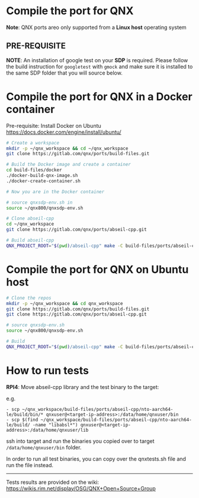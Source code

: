 # Compile the port for QNX

**Note**: QNX ports areo only supported from a **Linux host** operating system

## PRE-REQUISITE
**NOTE**: An installation of google test on your **SDP** is required. Please follow the build instruction for `googletest` with `gmock` and make sure it is installed to the same SDP folder that you will source below.

# Compile the port for QNX in a Docker container

Pre-requisite: Install Docker on Ubuntu https://docs.docker.com/engine/install/ubuntu/
```bash
# Create a workspace
mkdir -p ~/qnx_workspace && cd ~/qnx_workspace
git clone https://gitlab.com/qnx/ports/build-files.git

# Build the Docker image and create a container
cd build-files/docker
./docker-build-qnx-image.sh
./docker-create-container.sh

# Now you are in the Docker container

# source qnxsdp-env.sh in
source ~/qnx800/qnxsdp-env.sh

# Clone abseil-cpp
cd ~/qnx_workspace
git clone https://gitlab.com/qnx/ports/abseil-cpp.git

# Build abseil-cpp
QNX_PROJECT_ROOT="$(pwd)/abseil-cpp" make -C build-files/ports/abseil-cpp JLEVEL=$(nproc) install
```

# Compile the port for QNX on Ubuntu host
```bash
# Clone the repos
mkdir -p ~/qnx_workspace && cd qnx_workspace
git clone https://gitlab.com/qnx/ports/build-files.git
git clone https://gitlab.com/qnx/ports/abseil-cpp.git

# source qnxsdp-env.sh
source ~/qnx800/qnxsdp-env.sh

# Build
QNX_PROJECT_ROOT="$(pwd)/abseil-cpp" make -C build-files/ports/abseil-cpp JLEVEL=$(nproc) install
```

# How to run tests

**RPI4**: Move abseil-cpp library and the test binary to the target:

e.g.

    - scp ~/qnx_workspace/build-files/ports/abseil-cpp/nto-aarch64-le/build/bin/* qnxuser@<target-ip-address>:/data/home/qnxuser/bin
    - scp $(find ~/qnx_workspace/build-files/ports/abseil-cpp/nto-aarch64-le/build/ -name "libabsl*") qnxuser@<target-ip-address>:/data/home/qnxuser/lib

ssh into target and run the binaries you copied over to target `/data/home/qnxuser/bin` folder. 

In order to run all test binaries, you can copy over the qnxtests.sh file and run the file instead.

---
Tests results are provided on the wiki: https://wikis.rim.net/display/OSG/QNX+Open+Source+Group

